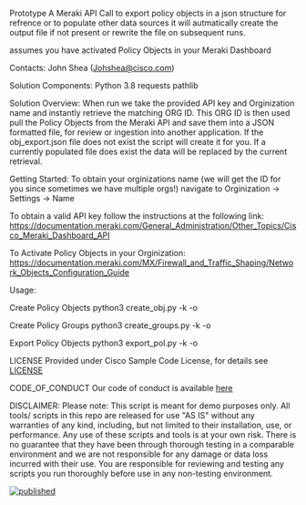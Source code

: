 Prototype
A Meraki API Call to export policy objects in a json structure for refrence or to populate other data sources
it will autmatically create the output file if not present or rewrite the file on subsequent runs.

assumes you have activated Policy Objects in your Meraki Dashboard

Contacts:
John Shea (Johshea@cisco.com)

Solution Components:
Python 3.8
requests
pathlib

Solution Overview:
When run we take the provided API key and Orginization name and instantly retrieve the matching ORG ID. This ORG ID is then used pull the Policy Objects from the Meraki API and save them into a JSON formatted file, for review or ingestion into another application. If the obj_export.json file does not exist the script will create it for you. If a currently populated file does exist the data will be replaced by the current retrieval.


Getting Started:
To obtain your orginizations name (we will get the ID for you since sometimes we have multiple orgs!) 
navigate to Orginization -> Settings -> Name

To obtain a valid API key follow the instructions at the following link:
https://documentation.meraki.com/General_Administration/Other_Topics/Cisco_Meraki_Dashboard_API

To Activate Policy Objects in your Orginization:
https://documentation.meraki.com/MX/Firewall_and_Traffic_Shaping/Network_Objects_Configuration_Guide

Usage:

Create Policy Objects
  python3 create_obj.py -k <apikey> -o <orgname>
  
Create Policy Groups
  python3 create_groups.py -k <apikey> -o <orgname>
  
Export Policy Objects
  python3 export_pol.py -k <apikey> -o <orgname>

LICENSE
Provided under Cisco Sample Code License, for details see [LICENSE](LICENSE.md)

CODE_OF_CONDUCT
Our code of conduct is available [here](CODE_OF_CONDUCT.md)

DISCLAIMER:
Please note: This script is meant for demo purposes only. All tools/ scripts in this repo are released for use "AS IS" without any warranties of any kind, including, but not limited to their installation, use, or performance. Any use of these scripts and tools is at your own risk. There is no guarantee that they have been through thorough testing in a comparable environment and we are not responsible for any damage or data loss incurred with their use.
You are responsible for reviewing and testing any scripts you run thoroughly before use in any non-testing environment.


  [![published](https://static.production.devnetcloud.com/codeexchange/assets/images/devnet-published.svg)](https://developer.cisco.com/codeexchange/github/repo/johshea/export_Mpolicy_objects)
  
